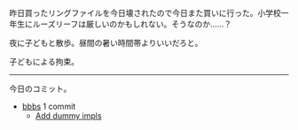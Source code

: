 昨日買ったリングファイルを今日壊されたので今日また買いに行った。小学校一年生にルーズリーフは厳しいのかもしれない。そうなのか……？

夜に子どもと散歩。昼間の暑い時間帯よりいいだろと。

子どもによる拘束。

---

今日のコミット。

- [bbbs](https://github.com/bouzuya/bbbs) 1 commit
  - [Add dummy impls](https://github.com/bouzuya/bbbs/commit/c27479f8275bad6a656f1073466a27a9f7328f32)

